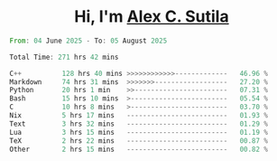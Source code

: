 <h1 align="center">Hi, I'm <a href="https://github.com/alexsutila" target="blank">Alex C. Sutila</a></h1>

<!--START_SECTION:waka-->

```rust
From: 04 June 2025 - To: 05 August 2025

Total Time: 271 hrs 42 mins

C++          128 hrs 40 mins >>>>>>>>>>>>-------------   46.96 %
Markdown     74 hrs 31 mins  >>>>>>>------------------   27.20 %
Python       20 hrs 1 min    >>-----------------------   07.31 %
Bash         15 hrs 10 mins  >------------------------   05.54 %
C            10 hrs 8 mins   >------------------------   03.70 %
Nix          5 hrs 17 mins   -------------------------   01.93 %
Text         3 hrs 32 mins   -------------------------   01.29 %
Lua          3 hrs 15 mins   -------------------------   01.19 %
TeX          2 hrs 22 mins   -------------------------   00.87 %
Other        2 hrs 15 mins   -------------------------   00.82 %
```

<!--END_SECTION:waka-->
